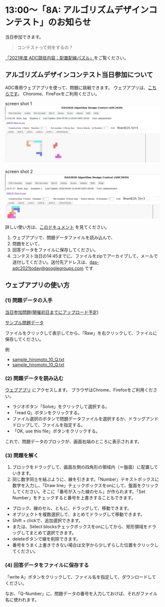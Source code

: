 13:00〜「8A: アルゴリズムデザインコンテスト」のお知らせ
=====================================================

当日参加できます。

> コンテストって何をするの？

[「2021年度 ADC競技内容：配置配線パズル」](index.md#puzzle)をご覧ください。


アルゴリズムデザインコンテスト当日参加について
--------------------------------------------

ADC専用ウェブアプリを使って、問題に挑戦できます。
ウェブアプリは、[こちらです](https://dasadc.github.io/static/app/index.html#/edit)。
Chorome、FireFoxをご利用ください。

screen shot 1  
![adc-20200908.png](adc-20200908.png)

screen shot 2  
![adc-20200908-1.png](adc-20200908-1.png)

詳しい使い方は、[このドキュメント](https://github.com/dasadc/adc2019/blob/adc2020-yt/client-app/README.md#edit) を見てください。

1. ウェブアプリで、問題データファイルを読み込んで、
2. 問題をといて、
3. 回答データをファイルに保存してください。
4. コンテスト当日の14:45までに、ファイルをzipでアーカイブして、メールで送付してください。送付先アドレスは、das-adc2021today@googlegroups.com です


ウェブアプリの使い方
------------------------

### (1) 問題データの入手

[当日参加問題(開催初日までにアップロード予定)](docs/onsite_today.zip)

[サンプル問題データ](https://github.com/dasadc/adc2019/tree/adc2020-yt/samples/Q)

ファイルをクリックして表示してから、「Raw」を右クリックして、ファイルに保存してください。

例  
- [sample_hiromoto_10_Q.txt](https://github.com/dasadc/adc2019/raw/adc2020-yt/samples/Q/sample_hiromoto_10_Q.txt)
- [sample_hiromoto_10_Q.txt](https://raw.githubusercontent.com/dasadc/adc2019/adc2020-yt/samples/Q/sample_hiromoto_10_Q.txt)


### (2) 問題データを読み込む

[ウェブアプリ](http://das-adc.duckdns.org:22113/static/app/index.html#/edit)
にアクセスします。
ブラウザはChrome、Firefoxをご利用ください。

- ラジオボタン「Solve」をクリックして選択する。
- 「read Q」ボタンをクリックする。
- ファイル選択のボタンで問題データファイルを選択するか、ドラッグアンドドロップして、ファイルを指定する。
- 「OK, use this file」ボタンをクリックする。

これで、問題データのブロックが、画面右端のところに表示されます。


### (3) 問題を解く

1. ブロックをドラッグして、画面左側の四角形の領域内（＝盤面）に配置していきます。
2. 同じ数字同士を結ぶように、線を引きます。「Number」テキストボックスに数字を入力し、「Draw line」チェックボックスをonにして、盤面をクリックしてください。そこに「番号が入った線のセル」が作られます。「Set Number」をチェックすると番号を上書きすることもできます。

- ブロック、線のセル、ともに、ドラッグして、移動できます。
- オブジェクトを複数選択して、まとめてドラッグして移動できます。
- Shift + clickで、追加選択できます。
- または、Select blocksチェックボックスをonにしてから、矩形領域をドラッグしてまとめて選択できます。
- deleteボタンで線を削除できます。
- 番号をうまく上書きできない場合は文字から少しずらした位置をクリックしてください。


### (4) 回答データをファイルに保存する

「write A」ボタンをクリックして、ファイル名を指定して、ダウンロードしてください。

なお、「Q-Number」に、問題データの番号を入力しておけば、それがファイル名に使われます。
